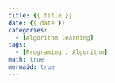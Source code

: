 ```yaml
---
title: {{ title }}
date: {{ date }}
categories:
  - [Algorithm learning]
tags:
  - [Programing , Algorithm]
math: true
mermaid: true
---
```


